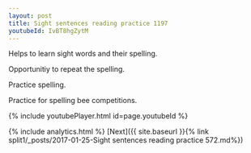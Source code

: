 ```yaml
---
layout: post
title: Sight sentences reading practice 1197
youtubeId: IvBT8hgZytM
---
```

 
 
Helps to learn sight words and their spelling.

Opportunitiy to repeat the spelling. 

Practice spelling. 
 
Practice for spelling bee competitions. 
 
{% include youtubePlayer.html id=page.youtubeId %}
 
 
{% include analytics.html %} 
[Next]({{ site.baseurl }}{% link  split1/_posts/2017-01-25-Sight sentences reading practice 572.md%})
 
